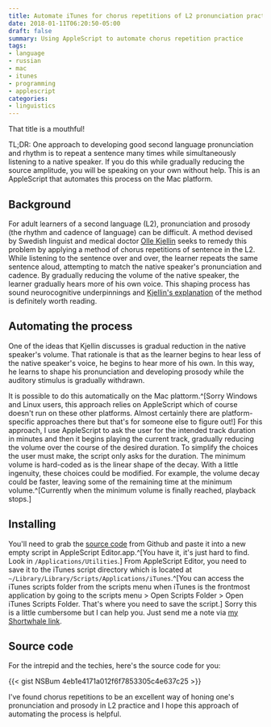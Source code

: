 ```yaml
---
title: Automate iTunes for chorus repetitions of L2 pronunciation practice
date: 2018-01-11T06:20:50-05:00
draft: false
summary: Using AppleScript to automate chorus repetition practice
tags:
- language
- russian
- mac
- itunes
- programming
- applescript
categories:
- linguistics
---
```

That title is a mouthful!

TL;DR: One approach to developing good second language pronunciation and rhythm is to repeat a sentence many times while simultaneously listening to a native speaker. If you do this while gradually reducing the source amplitude, you will be speaking on your own without help. This is an AppleScript that automates this process on the Mac platform.

## Background

For adult learners of a second language (L2), pronunciation and prosody (the rhythm and cadence of language) can be difficult. A method devised by Swedish linguist and medical doctor [Olle Kjellin](http://olle-kjellin.com/SpeechDoctor/) seeks to remedy this problem by applying a method of chorus repetitions of sentence in the L2. While listening to the sentence over and over, the learner repeats the same sentence aloud, attempting to match the native speaker's pronunciation and cadence. By gradually reducing the volume of the native speaker, the learner gradually hears more of his own voice. This shaping process has sound neurocognitive underpinnings and [Kjellin's explanation](https://www.researchgate.net/publication/285234145_Quality_Practise_Pronunciation_With_Audacity_-_The_Best_Method) of the method is definitely worth reading.

## Automating the process

One of the ideas that Kjellin discusses is gradual reduction in the native speaker's volume. That rationale is that as the learner begins to hear less of the native speaker's voice, he begins to hear more of his own. In this way, he learns to shape his pronunciation and developing prosody while the auditory stimulus is gradually withdrawn.

It is possible to do this automatically on the Mac plattorm.^[Sorry Windows and Linux users, this approach relies on AppleScript which of course doesn't run on these other platforms. Almost certainly there are platform-specific approaches there but that's for someone else to figure out!] For this approach, I use AppleScript to ask the user for the intended track duration in minutes and then it begins playing the current track, gradually reducing the volume over the course of the desired duration. To simplify the choices the user must make, the script only asks for the duration. The minimum volume is hard-coded as is the linear shape of the decay. With a little ingenuity, these choices could be modified. For example, the volume decay could be faster, leaving some of the remaining time at the minimum volume.^[Currently when the minimum volume is finally reached, playback stops.]

## Installing

You'll need to grab the [source code]() from Github and paste it into a new empty script in AppleScript Editor.app.^[You have it, it's just hard to find. Look in `/Applications/Utilities`.] From AppleScript Editor, you need to save it to the iTunes script directory which is located at `~/Library/Library/Scripts/Applications/iTunes`.^[You can access the iTunes scripts folder from the scripts menu when iTunes is the frontmost application by going to the scripts menu > Open Scripts Folder > Open iTunes Scripts Folder. That's where you need to save the script.] Sorry this is a little cumbersome but I can help you. Just send me a note via [my Shortwhale link](http://www.shortwhale.com/VladmrTrumpkin).

## Source code

For the intrepid and the techies, here's the source code for you:

{{< gist NSBum 4eb1e4171a012f6f7853305c4e637c25 >}}

I've found chorus repetitions to be an excellent way of honing one's pronunciation and prosody in L2 practice and I hope this approach of automating the process is helpful.
